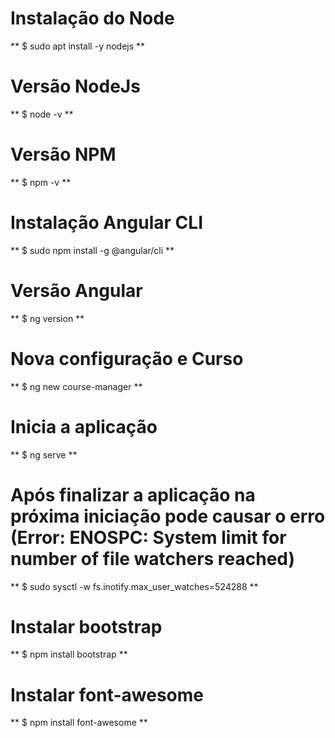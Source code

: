 # Instalação do Node
** $ sudo apt install -y nodejs **

# Versão NodeJs
** $ node -v **

# Versão NPM
** $ npm -v **

# Instalação Angular CLI
** $ sudo npm install -g @angular/cli **

# Versão Angular
** $ ng version **

# Nova configuração e Curso
** $ ng new course-manager **

# Inicia a aplicação
** $ ng serve **

# Após finalizar a aplicação na próxima iniciação pode causar o erro (Error: ENOSPC: System limit for number of file watchers reached)
** $ sudo sysctl -w fs.inotify.max_user_watches=524288 **

# Instalar bootstrap
** $ npm install bootstrap **

# Instalar font-awesome
** $ npm install font-awesome **